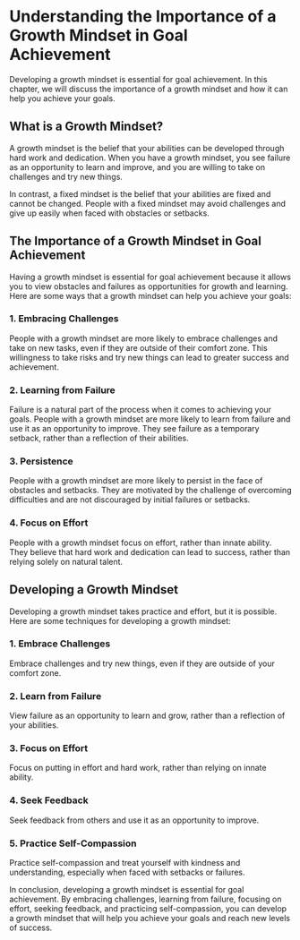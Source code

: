 Understanding the Importance of a Growth Mindset in Goal Achievement
=================================================================================================================================

Developing a growth mindset is essential for goal achievement. In this chapter, we will discuss the importance of a growth mindset and how it can help you achieve your goals.

What is a Growth Mindset?
-------------------------

A growth mindset is the belief that your abilities can be developed through hard work and dedication. When you have a growth mindset, you see failure as an opportunity to learn and improve, and you are willing to take on challenges and try new things.

In contrast, a fixed mindset is the belief that your abilities are fixed and cannot be changed. People with a fixed mindset may avoid challenges and give up easily when faced with obstacles or setbacks.

The Importance of a Growth Mindset in Goal Achievement
------------------------------------------------------

Having a growth mindset is essential for goal achievement because it allows you to view obstacles and failures as opportunities for growth and learning. Here are some ways that a growth mindset can help you achieve your goals:

### 1. Embracing Challenges

People with a growth mindset are more likely to embrace challenges and take on new tasks, even if they are outside of their comfort zone. This willingness to take risks and try new things can lead to greater success and achievement.

### 2. Learning from Failure

Failure is a natural part of the process when it comes to achieving your goals. People with a growth mindset are more likely to learn from failure and use it as an opportunity to improve. They see failure as a temporary setback, rather than a reflection of their abilities.

### 3. Persistence

People with a growth mindset are more likely to persist in the face of obstacles and setbacks. They are motivated by the challenge of overcoming difficulties and are not discouraged by initial failures or setbacks.

### 4. Focus on Effort

People with a growth mindset focus on effort, rather than innate ability. They believe that hard work and dedication can lead to success, rather than relying solely on natural talent.

Developing a Growth Mindset
---------------------------

Developing a growth mindset takes practice and effort, but it is possible. Here are some techniques for developing a growth mindset:

### 1. Embrace Challenges

Embrace challenges and try new things, even if they are outside of your comfort zone.

### 2. Learn from Failure

View failure as an opportunity to learn and grow, rather than a reflection of your abilities.

### 3. Focus on Effort

Focus on putting in effort and hard work, rather than relying on innate ability.

### 4. Seek Feedback

Seek feedback from others and use it as an opportunity to improve.

### 5. Practice Self-Compassion

Practice self-compassion and treat yourself with kindness and understanding, especially when faced with setbacks or failures.

In conclusion, developing a growth mindset is essential for goal achievement. By embracing challenges, learning from failure, focusing on effort, seeking feedback, and practicing self-compassion, you can develop a growth mindset that will help you achieve your goals and reach new levels of success.

